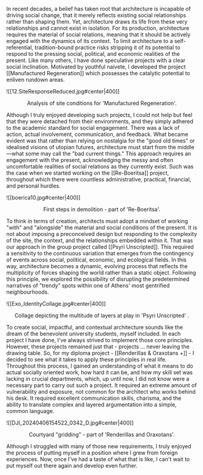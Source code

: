 In recent decades, a belief has taken root that architecture is incapable of driving social change, that it merely reflects existing social relationships rather than shaping them. Yet, architecture draws its life from these very relationships and cannot exist in isolation. For its production, architecture requires the material of social relations, meaning that it should be actively engaged with the dynamics of its context. To limit architecture to a self-referential, tradition-bound practice risks stripping it of its potential to respond to the pressing social, political, and economic realities of the present. Like many others, I have done speculative projects with a clear social inclination. Motivated by youthful naivete, I developed the project [[Manufactured Regeneration]] which possesses the catalytic potential to enliven rundown areas.  

![[12.SiteResponseReduced.jpg#center|400]]
<p align=center> Analysis of site conditions for 'Manufactured Regeneration'. </p>

Although I truly enjoyed developing such projects, I could not help but feel that they were detached from their environments, and they simply adhered to the academic standard for social engagement. There was a lack of action, actual involvement, communication, and feedback. What became evident was that rather than relying on nostalgia for the "good old times" or idealised visions of utopian futures, architecture must start from the middle—what some may call the "bad current things." This approach requires an engagement with the present, acknowledging the messy and often uncomfortable realities of social relations as they currently exist. Such was the case when we started working on the [[Re-Boeritsa]] project, throughout which there were countless administrative, practical, financial, and personal hurdles. 

![[boerica10.jpg#center|400]]
<p align=center> First steps in demolition - part of 'Re-Boeritsa'. </p>

To think in terms of creation, architects must adopt a mindset of working "with" and "alongside" the material and social conditions of the present. It is not about imposing a preconceived design but responding to the complexity of the site, the context, and the relationships embedded within it. That was our approach in the group project called [[Psyri Unscripted]]. This required a sensitivity to the continuous variation that emerges from the contingency of events across social, political, economic, and ecological fields. In this way, architecture becomes a dynamic, evolving process that reflects the multiplicity of forces shaping the world rather than a static object. Following this principle, we explored the possibility of disrupting the predetermined narratives of "trendy" spots within one of Athens' most gentrified neighbourhoods. 

![[Exo_IdentityCollage.jpg#center|400]]
<p align=center> Collage depicting the multitude of layers at play in 'Psyri Unscripted' . </p>

To create social, impactful, and contextual architecture sounds like the dream of the benevolent university students, myself included. In each project I have done, I've always strived to implement those core principles. However, these projects remained just that - projects ... never leaving the drawing table. So, for my diploma project - [[Renderillas & Oraxotans +]] - I decided to see what it takes to apply these principles in real life. Throughout this process, I gained an understanding of what it means to do actual socially oriented work, how hard it can be, and how my skill set was lacking in crucial departments, which, up until now, I did not know were a necessary part to carry out such a project. It required an extreme amount of vulnerability and exposure, not common for the architect who works behind his desk. It required excellent communication skills, charisma, and the ability to translate complex and layered argumentation into a simple, common language. 

![[DJI_20240406154522_0342_D.jpg#center|400]]
<p align=center> Courtyard "gridding" - part of 'Renderillas and Oraxotans'. </p>

Although I struggled with many of those new requirements, I truly enjoyed the process of putting myself in a position where I grew from foreign experiences. Now, once I've had a taste of what that is like, I can't wait to put myself out there again and develop even further. 